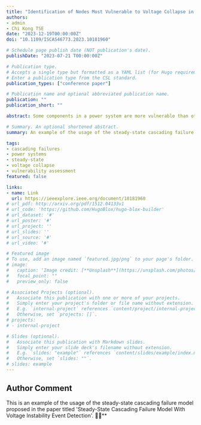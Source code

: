 ```yaml
---
title: "Identification of Nodes Most Vulnerable to Voltage Collapse in Cascading Failures of Power Systems"
authors:
- admin
- Chi Kong TSE
date: "2023-12-19T00:00:00Z"
doi: "10.1109/ISCAS46773.2023.10181960"

# Schedule page publish date (NOT publication's date).
publishDate: "2023-07-21 T00:00:00Z"

# Publication type.
# Accepts a single type but formatted as a YAML list (for Hugo requirements).
# Enter a publication type from the CSL standard.
publication_types: ["conference paper"]

# Publication name and optional abbreviated publication name.
publication: ""
publication_short: ""

abstract: Some components in a power system are more vulnerable than others. Limited by the capability of the existing quasi-steady-state (QSS) models of cascading failures, previous analysis on vulnerable components typically omits the influence of voltage collapse. In this paper, we identify the nodes that are most susceptible to voltage collapse in cascading failures with a QSS model that applies practical measures in response to voltage collapse, i.e., undervoltage load shedding (UVLS) and protection relays. The proposed model is based on the continuation power flow (CPF). We apply the model to the IEEE 118-bus system, the IEEE 300-bus system, and the Polish 2383 bus system. We count the times and plot the locations of buses that exhibit a voltage collapse event in the network to assess structural vulnerability. Numerical results show that some parts of the network are more vulnerable to voltage collapse events than others.

# Summary. An optional shortened abstract.
summary: An example of the usage of the steady-state cascading failure model.

tags:
- cascading failures
- power systems
- steady-state
- voltage collapse
- vulnerability assessment
featured: false

links:
- name: Link
  url: https://ieeexplore.ieee.org/document/10181960
# url_pdf: http://arxiv.org/pdf/1512.04133v1
# url_code: 'https://github.com/HugoBlox/hugo-blox-builder'
# url_dataset: '#'
# url_poster: '#'
# url_project: ''
# url_slides: ''
# url_source: '#'
# url_video: '#'

# Featured image
# To use, add an image named `featured.jpg/png` to your page's folder. 
# image:
#   caption: 'Image credit: [**Unsplash**](https://unsplash.com/photos/s9CC2SKySJM)'
#   focal_point: ""
#   preview_only: false

# Associated Projects (optional).
#   Associate this publication with one or more of your projects.
#   Simply enter your project's folder or file name without extension.
#   E.g. `internal-project` references `content/project/internal-project/index.md`.
#   Otherwise, set `projects: []`.
# projects:
# - internal-project

# Slides (optional).
#   Associate this publication with Markdown slides.
#   Simply enter your slide deck's filename without extension.
#   E.g. `slides: "example"` references `content/slides/example/index.md`.
#   Otherwise, set `slides: ""`.
# slides: example
---
```


<!-- {{% callout note %}}
Create your slides in Markdown - click the *Slides* button to check out the example.
{{% /callout %}} -->

<!-- Add the publication's **full text** or **supplementary notes** here. You can use rich formatting such as including [code, math, and images](https://docs.hugoblox.com/content/writing-markdown-latex/). -->

## Author Comment

This is an example of the usage of the steady-state cascading failure model proposed in the paper titled 'Steady-State Cascading Failure Model With Voltage Instability Event Detection'. 🦄✨**